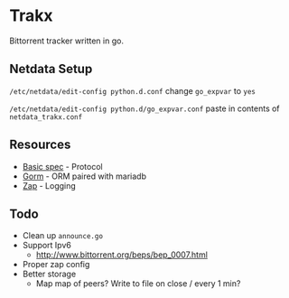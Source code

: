 # Trakx

Bittorrent tracker written in go.

## Netdata Setup

`/etc/netdata/edit-config python.d.conf` change `go_expvar` to `yes`

`/etc/netdata/edit-config python.d/go_expvar.conf` paste in contents of `netdata_trakx.conf`

## Resources

* [Basic spec](https://wiki.theory.org/index.php/BitTorrentSpecification) - Protocol
* [Gorm](https://github.com/jinzhu/gorm/) - ORM paired with mariadb
* [Zap](https://godoc.org/go.uber.org/zap) - Logging

## Todo

* Clean up `announce.go`
* Support Ipv6
  * http://www.bittorrent.org/beps/bep_0007.html
* Proper zap config
* Better storage
  * Map map of peers? Write to file on close / every 1 min?

